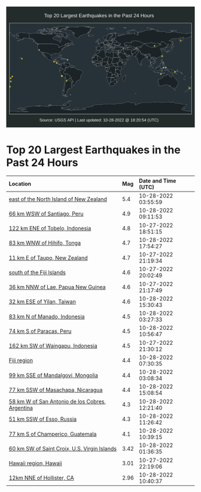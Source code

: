 ![Map](./map.png)

# Top 20 Largest Earthquakes in the Past 24 Hours

| Location | Mag | Date and Time (UTC) |
|:---|:---|:---|
| [east of the North Island of New Zealand](https://earthquake.usgs.gov/earthquakes/eventpage/us7000ikut) | 5.4 | 10-28-2022 03:55:59 |
| [66 km WSW of Santiago, Peru](https://earthquake.usgs.gov/earthquakes/eventpage/us7000ikw8) | 4.9 | 10-28-2022 09:11:53 |
| [122 km ENE of Tobelo, Indonesia](https://earthquake.usgs.gov/earthquakes/eventpage/us7000iks3) | 4.8 | 10-27-2022 18:51:15 |
| [83 km WNW of Hihifo, Tonga](https://earthquake.usgs.gov/earthquakes/eventpage/us7000il0r) | 4.7 | 10-28-2022 17:54:27 |
| [11 km E of Taupo, New Zealand](https://earthquake.usgs.gov/earthquakes/eventpage/us7000iktd) | 4.7 | 10-27-2022 21:19:34 |
| [south of the Fiji Islands](https://earthquake.usgs.gov/earthquakes/eventpage/us7000iksl) | 4.6 | 10-27-2022 20:02:49 |
| [36 km NNW of Lae, Papua New Guinea](https://earthquake.usgs.gov/earthquakes/eventpage/us7000ikte) | 4.6 | 10-27-2022 21:17:49 |
| [32 km ESE of Yilan, Taiwan](https://earthquake.usgs.gov/earthquakes/eventpage/us7000ikyr) | 4.6 | 10-28-2022 15:30:43 |
| [83 km N of Manado, Indonesia](https://earthquake.usgs.gov/earthquakes/eventpage/us7000ikuq) | 4.5 | 10-28-2022 03:27:33 |
| [74 km S of Paracas, Peru](https://earthquake.usgs.gov/earthquakes/eventpage/us7000ikwq) | 4.5 | 10-28-2022 10:56:47 |
| [162 km SW of Waingapu, Indonesia](https://earthquake.usgs.gov/earthquakes/eventpage/us7000iktg) | 4.5 | 10-27-2022 21:30:12 |
| [Fiji region](https://earthquake.usgs.gov/earthquakes/eventpage/us7000ikvu) | 4.4 | 10-28-2022 07:30:35 |
| [99 km SSE of Mandalgovi, Mongolia](https://earthquake.usgs.gov/earthquakes/eventpage/us7000ikup) | 4.4 | 10-28-2022 03:08:34 |
| [77 km SSW of Masachapa, Nicaragua](https://earthquake.usgs.gov/earthquakes/eventpage/us7000ikyp) | 4.4 | 10-28-2022 15:08:54 |
| [58 km W of San Antonio de los Cobres, Argentina](https://earthquake.usgs.gov/earthquakes/eventpage/us7000ikwy) | 4.3 | 10-28-2022 12:21:40 |
| [51 km SSW of Esso, Russia](https://earthquake.usgs.gov/earthquakes/eventpage/us7000ikwt) | 4.3 | 10-28-2022 11:26:42 |
| [77 km S of Champerico, Guatemala](https://earthquake.usgs.gov/earthquakes/eventpage/us7000ikwn) | 4.1 | 10-28-2022 10:39:15 |
| [60 km SW of Saint Croix, U.S. Virgin Islands](https://earthquake.usgs.gov/earthquakes/eventpage/pr71380073) | 3.42 | 10-28-2022 01:36:35 |
| [Hawaii region, Hawaii](https://earthquake.usgs.gov/earthquakes/eventpage/hv73197522) | 3.01 | 10-27-2022 22:19:06 |
| [12km NNE of Hollister, CA](https://earthquake.usgs.gov/earthquakes/eventpage/nc73800236) | 2.96 | 10-28-2022 10:40:37 |
